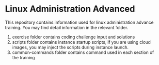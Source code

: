 # Linux Administration Advanced

This repository contains information used for linux administration advance training. You may find 
detail information in the relevant folder.

1. exercise folder contains coding challenge input and solutions
2. scripts folder contains instance startup scripts, if you are using cloud images, you may inject
the scripts during instance launch.
3. common-commands folder contains command used in each section of the training


